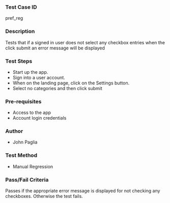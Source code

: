 ### Test Case ID
pref_reg

### Description
Tests that if a signed in user does not select any checkbox entries when the click submit an error message will be displayed

### Test Steps
- Start up the app.
- Sign into a user account.
- When on the landing page, click on the Settings button.
- Select no categories and then click submit

### Pre-requisites
- Access to the app
- Account login credentials

### Author
- John Paglia

### Test Method
- Manual Regression

### Pass/Fail Criteria
Passes if the appropriate error message is displayed for not checking any checkboxes. Otherwise the test fails.
